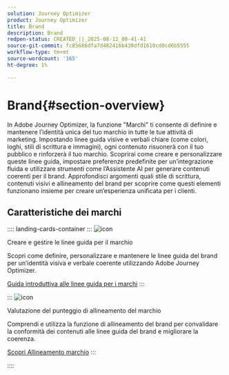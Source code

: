 ```yaml
---
solution: Journey Optimizer
product: Journey Optimizer
title: Brand
description: Brand
redpen-status: CREATED_||_2025-08-12_00-41-41
source-git-commit: fc85686dfa7d482416b439dfd1610cd0cd6b5555
workflow-type: tm+mt
source-wordcount: '165'
ht-degree: 1%

---
```



# Brand{#section-overview}

In Adobe Journey Optimizer, la funzione &quot;Marchi&quot; ti consente di definire e mantenere l’identità unica del tuo marchio in tutte le tue attività di marketing. Impostando linee guida visive e verbali chiare (come colori, loghi, stili di scrittura e immagini), ogni contenuto risuonerà con il tuo pubblico e rinforzerà il tuo marchio. Scoprirai come creare e personalizzare queste linee guida, impostare preferenze predefinite per un’integrazione fluida e utilizzare strumenti come l’Assistente AI per generare contenuti coerenti per il brand. Approfondisci argomenti quali stile di scrittura, contenuti visivi e allineamento del brand per scoprire come questi elementi funzionano insieme per creare un’esperienza unificata per i clienti.

## Caratteristiche dei marchi

:::: landing-cards-container
:::
![icon](https://cdn.experienceleague.adobe.com/icons/circle-play.svg?lang=it)

Creare e gestire le linee guida per il marchio

Scopri come definire, personalizzare e mantenere le linee guida del brand per un’identità visiva e verbale coerente utilizzando Adobe Journey Optimizer.

[Guida introduttiva alle linee guida per i marchi](../using/content-management/brands.md)
:::

:::
![icon](https://cdn.experienceleague.adobe.com/icons/list-check.svg?lang=it)

Valutazione del punteggio di allineamento del marchio

Comprendi e utilizza la funzione di allineamento del brand per convalidare la conformità dei contenuti alle linee guida del brand e migliorare la coerenza.

[Scopri Allineamento marchio](../using/content-management/brands-score.md)
:::

::::
